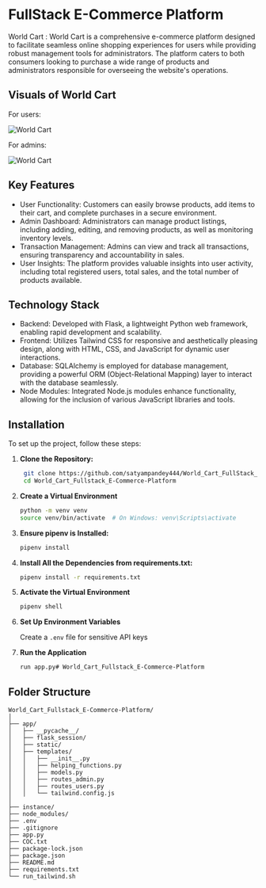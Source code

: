 
# FullStack E-Commerce Platform 

World Cart : World Cart is a comprehensive e-commerce platform designed to facilitate seamless online shopping experiences for users while providing robust management tools for administrators. The platform caters to both consumers looking to purchase a wide range of products and administrators responsible for overseeing the website's operations.



## Visuals of World Cart

For users:

![World Cart](https://media1.giphy.com/media/v1.Y2lkPTc5MGI3NjExZHA5ZmJuZnZibXcydmd4cWV2YndoMHVobmU5aTFxdWlwNnhpc3BvNyZlcD12MV9pbnRlcm5hbF9naWZfYnlfaWQmY3Q9Zw/AnPQkilJjnnTuDdWGF/giphy.gif)

For admins:

![World Cart](https://media3.giphy.com/media/v1.Y2lkPTc5MGI3NjExcTFyODVybmJqY24zYnVvcmNnZG1yd2QyMGt0eWd1Y3FwemFpeDdpbyZlcD12MV9pbnRlcm5hbF9naWZfYnlfaWQmY3Q9Zw/x594Fj1TWBygBH6TaB/giphy.gif)
## Key Features
* User Functionality: Customers can easily browse products, add items to their cart, and complete purchases in a secure environment.
* Admin Dashboard: Administrators can manage product listings, including adding, editing, and removing products, as well as monitoring inventory levels.
* Transaction Management: Admins can view and track all transactions, ensuring transparency and accountability in sales.
* User Insights: The platform provides valuable insights into user activity, including total registered users, total sales, and the total number of products available.
## Technology Stack

* Backend: Developed with Flask, a lightweight Python web framework, enabling rapid development and scalability.
* Frontend: Utilizes Tailwind CSS for responsive and aesthetically pleasing design, along with HTML, CSS, and JavaScript for dynamic user interactions.
* Database: SQLAlchemy is employed for database management, providing a powerful ORM (Object-Relational Mapping) layer to interact with the database seamlessly.
* Node Modules: Integrated Node.js modules enhance functionality, allowing for the inclusion of various JavaScript libraries and tools.
## Installation
To set up the project, follow these steps:

1. **Clone the Repository:**
   ```bash
    git clone https://github.com/satyampandey444/World_Cart_FullStack_E-Commerce-Platform.git
    cd World_Cart_Fullstack_E-Commerce-Platform
2. **Create a Virtual Environment**
    ```bash
    python -m venv venv
    source venv/bin/activate  # On Windows: venv\Scripts\activate
    ```
3. **Ensure pipenv is Installed:**
    ```bash
    pipenv install
4. **Install All the Dependencies from requirements.txt:**
     ```bash
     pipenv install -r requirements.txt
5. **Activate the Virtual Environment**
     ```bash
     pipenv shell
6. **Set Up Environment Variables**

     Create a `.env` file for sensitive API keys

7. **Run the Application**
     ```bash
    run app.py# World_Cart_Fullstack_E-Commerce-Platform


## Folder Structure
```
World_Cart_Fullstack_E-Commerce-Platform/
│
├── app/
│   ├── __pycache__/
│   ├── flask_session/
│   ├── static/
│   ├── templates/
│   │   ├── __init__.py
│   │   ├── helping_functions.py
│   │   ├── models.py
│   │   ├── routes_admin.py
│   │   ├── routes_users.py
│   │   └── tailwind.config.js
│
├── instance/
├── node_modules/
├── .env
├── .gitignore
├── app.py
├── COC.txt
├── package-lock.json
├── package.json
├── README.md
├── requirements.txt
└── run_tailwind.sh
```

